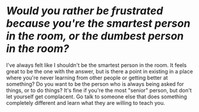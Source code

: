 # *Would you rather be frustrated because you're the smartest person in the room, or the dumbest person in the room?*

I've always felt like I shouldn't be the smartest person in the room.
It feels great to be the one with the answer, but is there a point in existing in a place where you're never learning from other people or getting better at something? 
Do you want to be the person who is always being asked for things, or to do things?
It's fine if you're the most "senior" person, but don't let yourself get complacent.
Go talk to someone else that does something completely different and learn what they are willing to teach you.